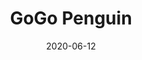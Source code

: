 ---
discogs_id: 15467815
discogs_master_id: 1751563
title: GoGo Penguin
artists: ['GoGo Penguin']
date: 2020-06-12
genre: ['Jazz']
image: GoGo Penguin-15467815.jpg
label: Blue Note
country: USA & Europe
styles: ['Contemporary Jazz']
video: https://www.youtube.com/watch?v=j5yObaxOedU
---